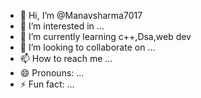 - 👋 Hi, I’m @Manavsharma7017
- 👀 I’m interested in ...
- 🌱 I’m currently learning c++,Dsa,web dev
- 💞️ I’m looking to collaborate on ...
- 📫 How to reach me ...
- 😄 Pronouns: ...
- ⚡ Fun fact: ...

<!---
Manavsharma7017/Manavsharma7017 is a ✨ special ✨ repository because its `README.md` (this file) appears on your GitHub profile.
You can click the Preview link to take a look at your changes.
--->
